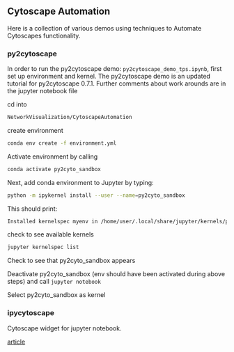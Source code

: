 ## Cytoscape Automation

Here is a collection of various demos using techniques to Automate Cytoscapes functionality.

### py2cytoscape

In order to run the py2cytoscape demo: `py2cytoscape_demo_tps.ipynb`, first set up environment and kernel.
The py2cytoscape demo is an updated tutorial for py2cytoscape 0.7.1. Further comments about work arounds are in the jupyter notebook file

cd into
```bash 
NetworkVisualization/CytoscapeAutomation
```

create environment

```bash
conda env create -f environment.yml
```

Activate environment by calling 
```bash
conda activate py2cyto_sandbox
```

Next, add conda environment to Jupyter by typing:

```bash
python -m ipykernel install --user --name=py2cyto_sandbox
```
  
This should print:

```bash
Installed kernelspec myenv in /home/user/.local/share/jupyter/kernels/py2cyto_sandbox
```

check to see available kernels

```bash 
jupyter kernelspec list
```

Check to see that py2cyto_sandbox appears

Deactivate py2cyto_sandbox (env should have been activated during above steps) and call `jupyter notebook` 

Select py2cyto_sandbox as kernel

### ipycytoscape

Cytoscape widget for jupyter notebook.

[article](https://blog.jupyter.org/interactive-graph-visualization-in-jupyter-with-ipycytoscape-a8828a54ab63)

